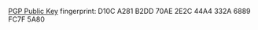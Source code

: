[PGP Public Key](https://github.com/choutsys/pgp-public-key/blob/main/choutsys.asc) fingerprint: D10C A281 B2DD 70AE 2E2C  44A4 332A 6889 FC7F 5A80
